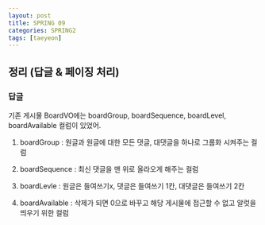 ```yaml
---
layout: post
title: SPRING 09
categories: SPRING2
tags: [taeyeon]
---
```


## 정리 (답글 & 페이징 처리)

<h3>답글</h3>

기존 게시물 BoardVO에는 boardGroup, boardSequence, boardLevel, boardAvailable 컬럼이 있었어.

1. boardGroup : 원글과 원글에 대한 모든 댓글, 대댓글을 하나로 그룹화 시켜주는 컬럼

2. boardSequence : 최신 댓글을 맨 위로 올라오게 해주는 컬럼

3. boardLevle : 원글은 들여쓰기x, 댓글은 들여쓰기 1칸, 대댓글은 들여쓰기 2칸

4. boardAvailable : 삭제가 되면 0으로 바꾸고 해당 게시물에 접근할 수 없고 알럿을 띄우기 위한 컬럼

